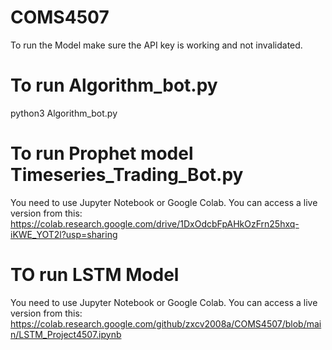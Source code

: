 # COMS4507

To run the Model make sure the API key is working and not invalidated.

# To run Algorithm_bot.py

python3 Algorithm_bot.py

# To run Prophet model Timeseries_Trading_Bot.py

You need to use Jupyter Notebook or Google Colab. You can access a live version from this:
https://colab.research.google.com/drive/1DxOdcbFpAHkOzFrn25hxq-iKWE_YOT2l?usp=sharing

# TO run LSTM Model

You need to use Jupyter Notebook or Google Colab. You can access a live version from this:
https://colab.research.google.com/github/zxcv2008a/COMS4507/blob/main/LSTM_Project4507.ipynb
